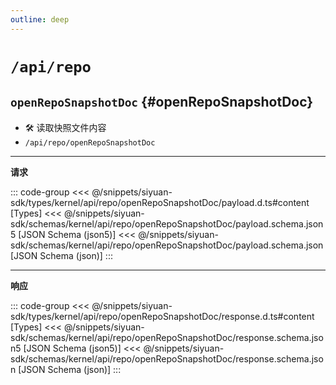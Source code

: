 ```yaml
---
outline: deep
---
```


# `/api/repo`

## `openRepoSnapshotDoc` {#openRepoSnapshotDoc}

- 🛠 读取快照文件内容
- `/api/repo/openRepoSnapshotDoc`

---

**请求**

::: code-group
<<< @/snippets/siyuan-sdk/types/kernel/api/repo/openRepoSnapshotDoc/payload.d.ts#content [Types]
<<< @/snippets/siyuan-sdk/schemas/kernel/api/repo/openRepoSnapshotDoc/payload.schema.json5 [JSON Schema (json5)]
<<< @/snippets/siyuan-sdk/schemas/kernel/api/repo/openRepoSnapshotDoc/payload.schema.json [JSON Schema (json)]
:::

---

**响应**

::: code-group
<<< @/snippets/siyuan-sdk/types/kernel/api/repo/openRepoSnapshotDoc/response.d.ts#content [Types]
<<< @/snippets/siyuan-sdk/schemas/kernel/api/repo/openRepoSnapshotDoc/response.schema.json5 [JSON Schema (json5)]
<<< @/snippets/siyuan-sdk/schemas/kernel/api/repo/openRepoSnapshotDoc/response.schema.json [JSON Schema (json)]
:::
